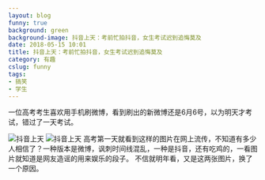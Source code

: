 ```yaml
---
layout: blog
funny: true
background: green
background-image: 抖音上天：考前忙拍抖音，女生考试迟到追悔莫及
date: 2018-05-15 10:01
title: 抖音上天：考前忙拍抖音，女生考试迟到追悔莫及
category: 有趣
cslug: funny
tags:
- 搞笑
- 学生
---
```


一位高考考生喜欢用手机刷微博，看到刷出的新微博还是6月6号，以为明天才考试，错过了一天考试。

![抖音上天][1]
![抖音上天][2]
高考第一天就看到这样的图片在网上流传，不知道有多少人相信了？一种版本是微博，讽刺时间线混乱，一种是抖音，还有吃鸡的，一看图片就知道是网友造谣的用来娱乐的段子。
不信就明年看，又是这两张图片，换了一个原因。


  [1]: http://wx1.sinaimg.cn/large/0257a024ly1fs2hivm0xfj20ch0m8ta4.jpg
  [2]: https://wx1.sinaimg.cn/mw1024/0257a024ly1fs2hiw7vovj20ci0m8tad.jpg